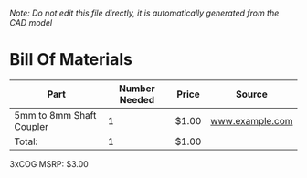 ###### Note: Do not edit this file directly, it is automatically generated from the CAD model 
# Bill Of Materials 
 |Part|Number Needed|Price|Source| 
 |----|----------|-----|-----|
|5mm to 8mm Shaft Coupler|1|$1.00|www.example.com|
|Total: |1|$1.00| |

 3xCOG MSRP: $3.00